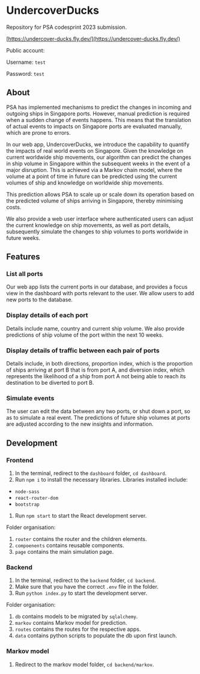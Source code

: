 # UndercoverDucks
Repository for PSA codesprint 2023 submission.

[https://undercover-ducks.fly.dev/](https://undercover-ducks.fly.dev/)

Public account:

Username: `test`

Password: `test`

## About

PSA has implemented mechanisms to predict the changes in incoming and outgoing ships in Singapore ports. 
However, manual prediction is required when a sudden change of events happens. 
This means that the translation of actual events to impacts on Singapore ports are evaluated manually, which are prone to errors.

In our web app, UndercoverDucks, we introduce the capability to quantify the impacts of real world events on Singapore. 
Given the knowledge on current worldwide ship movements, our algorithm can predict the changes in ship volume in Singapore 
within the subsequent weeks in the event of a major disruption. 
This is achieved via a Markov chain model, where the volume at a point of time in future can be predicted 
using the current volumes of ship and knowledge on worldwide ship movements.

This prediction allows PSA to scale up or scale down its operation based on the predicted volume of ships arriving in Singapore, thereby minimising costs.

We also provide a web user interface where authenticated users can adjust the current knowledge on ship movements, 
as well as port details, subsequently simulate the changes to ship volumes to ports worldwide in future weeks.

## Features

### List all ports

Our web app lists the current ports in our database, and provides a focus view in the dashboard with ports relevant to the user.
We allow users to add new ports to the database.

### Display details of each port

Details include name, country and current ship volume. 
We also provide predictions of ship volume of the port within the next 10 weeks.

### Display details of traffic between each pair of ports

Details include, in both directions, proportion index, which is the proportion of ships arriving at port B that is from port A,
and diversion index, which represents the likelihood of a ship from port A not being able to reach its destination to be diverted to port B.

### Simulate events

The user can edit the data between any two ports, or shut down a port, so as to simulate a real event.
The predictions of future ship volumes at ports are adjusted according to the new insights and information.

## Development

### Frontend
1. In the terminal, redirect to the `dashboard` folder, `cd dashboard`.
1. Run `npm i` to install the necessary libraries. Libraries installed include:
  * `node-sass`
  * `react-router-dom`
  * `bootstrap`
1. Run `npm start` to start the React development server.

Folder organisation:
1. `router` contains the router and the children elements.
1. `compoenents` contains reusable components.
1. `page` contains the main simulation page.

### Backend
1. In the terminal, redirect to the `backend` folder, `cd backend`.
1. Make sure that you have the correct `.env` file in the folder.
1. Run `python index.py` to start the development server.

Folder organisation:
1. `db` contains models to be migrated by `sqlalchemy`.
1. `markov` contains Markov model for prediction.
1. `routes` contains the routes for the respective apps.
1. `data` contains python scripts to populate the db upon first launch.

### Markov model
1. Redirect to the markov model folder, `cd backend/markov`.
